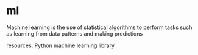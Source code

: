 # ml

Machine learning is the use of statistical algorithms to perform tasks such as learning from data patterns and making predictions

resources: Python machine learning library
